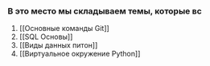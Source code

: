 
### В это место мы складываем темы, которые вс


1. [[Основные команды Git]]
2. [[SQL Основы]]
3. [[Виды данных питон]]
4. [[Виртуальное окружение Python]]